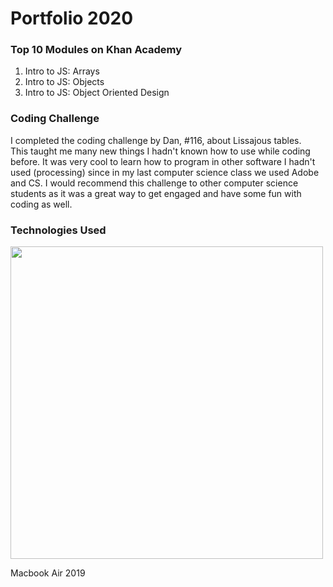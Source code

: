 # Portfolio 2020

<body>
  
  <h3> Top 10 Modules on Khan Academy </h3>
  
  <ol>
      <li> Intro to JS: Arrays</li>
      <li> Intro to JS: Objects</li>
      <li> Intro to JS: Object Oriented Design</li>
  </ol>
  
  <h3> Coding Challenge </h3>
  <p> I completed the coding challenge by Dan, #116, about Lissajous tables. <br>
      This taught me many new things I hadn't known how to use while coding before. It was very cool to learn
      how to program in other software I hadn't used (processing) since in my last computer science class we used
      Adobe and CS. I would recommend this challenge to other computer science students as it was a great way to 
      get engaged and have some  fun with coding as well.<br>
  
  <h3> Technologies Used </h3>
  <img src="https://i.pcmag.com/imagery/reviews/05CbcW9cP4o0rqbCnVB2OFZ-31..v_1584707546.jpg" width=500>
  <p> Macbook Air 2019 </p>
  
</body>
